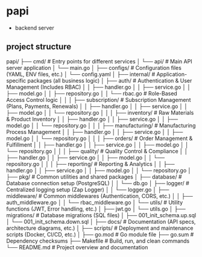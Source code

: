 # papi
- backend server

## project structure

papi/
├── cmd/                      # Entry points for different services
│   └── api/                  # Main API server application
│       └── main.go
│
├── configs/                  # Configuration files (YAML, ENV files, etc.)
│   └── config.yaml
│
├── internal/                 # Application-specific packages (all business logic)
│   ├── auth/                 # Authentication & User Management (Includes RBAC)
│   │   ├── handler.go
│   │   ├── service.go
│   │   ├── model.go
│   │   ├── repository.go
│   │   └── rbac.go           # Role-Based Access Control logic
│   │
│   ├── subscription/         # Subscription Management (Plans, Payments, Renewals)
│   │   ├── handler.go
│   │   ├── service.go
│   │   ├── model.go
│   │   └── repository.go
│   │
│   ├── inventory/            # Raw Materials & Product Inventory
│   │   ├── handler.go
│   │   ├── service.go
│   │   ├── model.go
│   │   └── repository.go
│   │
│   ├── manufacturing/        # Manufacturing Process Management
│   │   ├── handler.go
│   │   ├── service.go
│   │   ├── model.go
│   │   └── repository.go
│   │
│   ├── orders/               # Order Management & Fulfillment
│   │   ├── handler.go
│   │   ├── service.go
│   │   ├── model.go
│   │   └── repository.go
│   │
│   ├── quality/              # Quality Control & Compliance
│   │   ├── handler.go
│   │   ├── service.go
│   │   ├── model.go
│   │   └── repository.go
│   │
│   ├── reporting/            # Reporting & Analytics
│   │   ├── handler.go
│   │   ├── service.go
│   │   ├── model.go
│   │   └── repository.go
│
├── pkg/                      # Common utilities and shared packages
│   ├── database/             # Database connection setup (PostgreSQL)
│   │   └── db.go
│   ├── logger/               # Centralized logging setup (Zap Logger)
│   │   └── logger.go
│   ├── middleware/           # Common middlewares (Authentication, CORS, etc.)
│   │   ├── auth_middleware.go
│   │   └── rbac_middleware.go
│   └── utils/                # Utility functions (JWT, Error handling, etc.)
│       ├── jwt.go
│       └── utils.go
│
├── migrations/               # Database migrations (SQL files)
│   ├── 001_init_schema.up.sql
│   └── 001_init_schema.down.sql
│
├── docs/                     # Documentation (API specs, architecture diagrams, etc.)
│
├── scripts/                  # Deployment and maintenance scripts (Docker, CI/CD, etc.)
│
├── go.mod                    # Go module file
├── go.sum                    # Dependency checksums
├── Makefile                  # Build, run, and clean commands
└── README.md                 # Project overview and documentation
